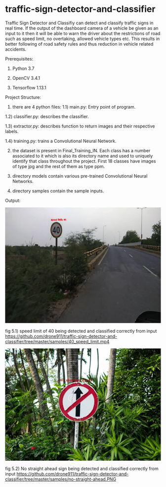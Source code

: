 # traffic-sign-detector-and-classifier

Traffic Sign Detector and Classifiy can detect and classify traffic signs in real time. If the output of the dashboard camera of a vehicle be given as an input to it then it will be able to warn the driver about the restrictions of road such as speed limit, no overtaking, allowed vehicle types etc. This results in better following of road safety rules and thus reduction in vehicle related accidents.

Prerequisites:

1) Python 3.7

2) OpenCV 3.4.1

3) Tensorflow 1.13.1

Project Structure:

1) there are 4 python files:
  1.1) main.py: Entry point of program. 
	
  1.2) classifier.py: describes the classifier. 
	
  1.3) extractor.py: describes function to return images and their respective labels.	 
	
  1.4) training.py: trains a Convolutional Neural Network. 
	
2) the dataset is present in Final_Training_IN. Each class has a number associated to it which is also its directory name and used to uniquely identify that class throughout the project. First 18 classes have images of type jpg and the rest of them as type ppm.  

3) directory models contain various pre-trained Convolutional Neural Networks.
	
4) directory samples contain the sample inputs.

Output:

![alt text](https://github.com/drone911/traffic-sign-detector-and-classifier/blob/master/ouput_figures/fig1.PNG)

fig 5.1) speed limit of 40 being detected and classified correctly from input https://github.com/drone911/traffic-sign-detector-and-classifier/tree/master/samples/40_speed_limit.mp4
                                     
![alt text](https://github.com/drone911/traffic-sign-detector-and-classifier/blob/master/ouput_figures/fig2.jpg)
  
fig 5.2) No straight ahead sign being detected and classified correctly from input https://github.com/drone911/traffic-sign-detector-and-classifier/tree/master/samples/no-straight-ahead.PNG
